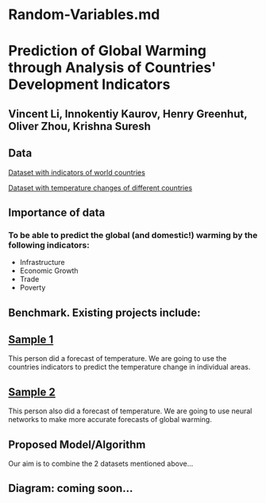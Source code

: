 # Random-Variables.md

# Prediction of Global Warming through Analysis of Countries' Development Indicators

## Vincent Li, Innokentiy Kaurov, Henry Greenhut, Oliver Zhou, Krishna Suresh

## Data
[Dataset with indicators of world countries](https://www.kaggle.com/ploverbrown/world-bank-indicators-collection)

[Dataset with temperature changes of different countries](https://www.kaggle.com/sevgisarac/temperature-change)

## Importance of data
### To be able to predict the global (and domestic!) warming by the following indicators:
- Infrastructure
- Economic Growth
- Trade
- Poverty
## Benchmark. Existing projects include:
## [Sample 1](https://www.kaggle.com/ghenima/temperature-change-analysis-in-progress)
This person did a forecast of temperature. We are going to use the countries indicators to predict the temperature change in individual areas.

## [Sample 2](https://www.kaggle.com/gatandubuc/forecast-with-n-beats-interpretable-model)
This person also did a forecast of temperature. We are going to use neural networks to make more accurate forecasts of global warming.
## Proposed Model/Algorithm
Our aim is to combine the 2 datasets mentioned above...

## Diagram: coming soon...
